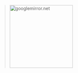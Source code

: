 >
> <img src="https://s3-us-west-2.amazonaws.com/ronerlih.com/resources/GoogleMirror/gooogleMirror_05.jpg" alt="googlemirror.net" width=200 border/>
>
